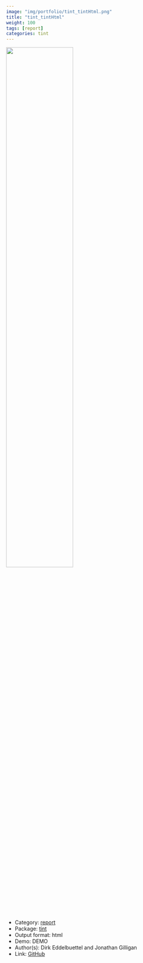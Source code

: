 ```yaml
---
image: "img/portfolio/tint_tintHtml.png"
title: "tint_tintHtml"
weight: 100
tags: [report]
categories: tint
---
```




<!--more-->

<p><a href="../../img/portfolio/tint_tintHtml.png"><img class = "jf-image-shadow" src="../../img/portfolio/tint_tintHtml.png", width="60%"></a></p>

- Category: [report](../../tags/report)
- Package: [tint](tint)
- Output format: html
- Demo: DEMO
- Author(s): Dirk Eddelbuettel and Jonathan Gilligan
- Link: [GitHub](https://github.com/eddelbuettel/tint)



